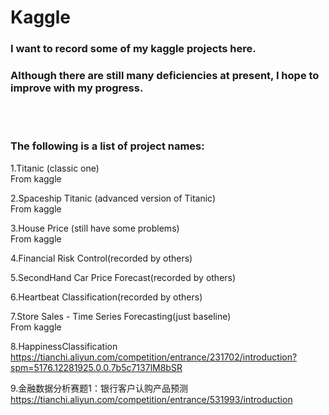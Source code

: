 # Kaggle

### I want to record some of my kaggle projects here.<br/>

### Although there are still many deficiencies at present, I hope to improve with my progress.<br/>

<br/>

<br/>

### **The following is a list of project names:**

1.Titanic (classic one)<br/>
From kaggle<br/>

2.Spaceship Titanic (advanced version of Titanic)<br/>
From kaggle<br/>

3.House Price (still have some problems)<br/>
From kaggle<br/>

4.Financial Risk Control(recorded by others)<br/>

5.SecondHand Car Price Forecast(recorded by others)<br/>

6.Heartbeat Classification(recorded by others)<br/>

7.Store Sales - Time Series Forecasting(just baseline)<br/>
From kaggle<br/>

8.HappinessClassification<br/>
https://tianchi.aliyun.com/competition/entrance/231702/introduction?spm=5176.12281925.0.0.7b5c7137lM8bSR<br/>

9.金融数据分析赛题1：银行客户认购产品预测<br/>
https://tianchi.aliyun.com/competition/entrance/531993/introduction<br/>
